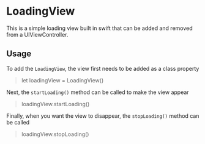 # LoadingView

This is a simple loading view built in swift that can be added and removed from a UIViewController.

## Usage
To add the `LoadingView`, the view first needs to be added as a class property

> let loadingView = LoadingView()

Next, the `startLoading()` method can be called to make the view appear

> loadingView.startLoading()

Finally, when you want the view to disappear, the `stopLoading()` method can be called

> loadingView.stopLoading()
